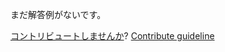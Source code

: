 
まだ解答例がないです。

[コントリビュートしませんか](https://github.com/BFEdev/BFE.dev-solutions/blob/main/design/design-a-messenger-app_ja.md)?  [Contribute guideline](https://github.com/BFEdev/BFE.dev-solutions#how-to-contribute)
